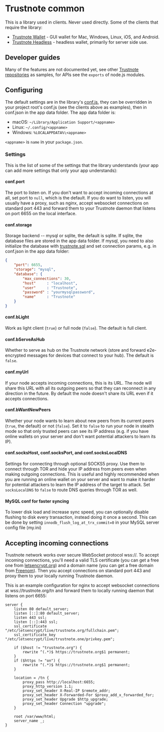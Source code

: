# Trustnote common

This is a library used in [](https://Trustnote.org) clients.  Never used directly.  Some of the clients that require the library:

* [Trustnote Wallet](../../../trustnote-wallet) - GUI wallet for Mac, Windows, Linux, iOS, and Android.
* [Trustnote Headless](../../../headless) - headless wallet, primarily for server side use.

## Developer guides

Many of the features are not documented yet, see other [Trustnote repositories](https://github.com/Trustnote) as samples, for APIs see the `exports` of node.js modules.

## Configuring

The default settings are in the library's [conf.js](conf.js), they can be overridden in your project root's conf.js (see the clients above as examples), then in conf.json in the app data folder.  The app data folder is:

* macOS: `~/Library/Application Support/<appname>`
* Linux: `~/.config/<appname>`
* Windows: `%LOCALAPPDATA%\<appname>`

`<appname>` is `name` in your `package.json`.

### Settings

This is the list of some of the settings that the library understands (your app can add more settings that only your app understands):

#### conf.port

The port to listen on.  If you don't want to accept incoming connections at all, set port to `null`, which is the default.  If you do want to listen, you will usually have a proxy, such as nginx, accept websocket connections on standard port 443 and forward them to your Trustnote daemon that listens on port 6655 on the local interface.

#### conf.storage

Storage backend -- mysql or sqlite, the default is sqlite.  If sqlite, the database files are stored in the app data folder.  If mysql, you need to also initialize the database with [trustnote.sql](trustnote.sql) and set connection params, e.g. in conf.json in the app data folder:

```json
{
	"port": 6655,
	"storage": "mysql",
	"database": {
		"max_connections": 30,
		"host"     : "localhost",
		"user"     : "Trustnote",
		"password" : "yourmysqlpassword",
		"name"     : "Trustnote"
	}
}
```
#### conf.bLight

Work as light client (`true`) or full node (`false`).  The default is full client.

#### conf.bServeAsHub

Whether to serve as hub on the Trustnote network (store and forward e2e-encrypted messages for devices that connect to your hub).  The default is `false`.

#### conf.myUrl

If your node accepts incoming connections, this is its URL.  The node will share this URL with all its outgoing peers so that they can reconnect in any direction in the future.  By default the node doesn't share its URL even if it accepts connections.

#### conf.bWantNewPeers

Whether your node wants to learn about new peers from its current peers (`true`, the default) or not (`false`).  Set it to `false` to run your node in stealth mode so that only trusted peers can see its IP address (e.g. if you have online wallets on your server and don't want potential attackers to learn its IP).

#### conf.socksHost, conf.socksPort, and conf.socksLocalDNS

Settings for connecting through optional SOCKS5 proxy.  Use them to connect through TOR and hide your IP address from peers even when making outgoing connections.  This is useful and highly recommended when you are running an online wallet on your server and want to make it harder for potential attackers to learn the IP address of the target to attack.  Set `socksLocalDNS` to `false` to route DNS queries through TOR as well.

#### MySQL conf for faster syncing

To lower disk load and increase sync speed, you can optionally disable flushing to disk every transaction, instead doing it once a second. This can be done by setting `innodb_flush_log_at_trx_commit=0` in your MySQL server config file (my.ini)

## Accepting incoming connections

Trustnote network works over secure WebSocket protocol wss://.  To accept incoming connections, you'll need a valid TLS certificate (you can get a free one from [letsencrypt.org](https://letsencrypt.org)) and a domain name (you can get a free domain from [Freenom](http://www.freenom.com/)).  Then you accept connections on standard port 443 and proxy them to your locally running Trustnote daemon.

This is an example configuration for nginx to accept websocket connections at wss://trustnote.org/tn and forward them to locally running daemon that listens on port 6655:

```nginx
server {
	listen 80 default_server;
	listen [::]:80 default_server;
	listen 443 ssl;
	listen [::]:443 ssl;
	ssl_certificate "/etc/letsencrypt/live/trustnote.org/fullchain.pem";
	ssl_certificate_key "/etc/letsencrypt/live/trustnote.one/privkey.pem";

	if ($host != "trustnote.org") {
		rewrite ^(.*)$ https://trustnote.org$1 permanent;
	}
	if ($https != "on") {
		rewrite ^(.*)$ https://trustnote.org$1 permanent;
	}

	location = /tn {
		proxy_pass http://localhost:6655;
		proxy_http_version 1.1;
		proxy_set_header X-Real-IP $remote_addr;
		proxy_set_header X-Forwarded-For $proxy_add_x_forwarded_for;
		proxy_set_header Upgrade $http_upgrade;
		proxy_set_header Connection "upgrade";
	}

	root /var/www/html;
	server_name _;
}
```

